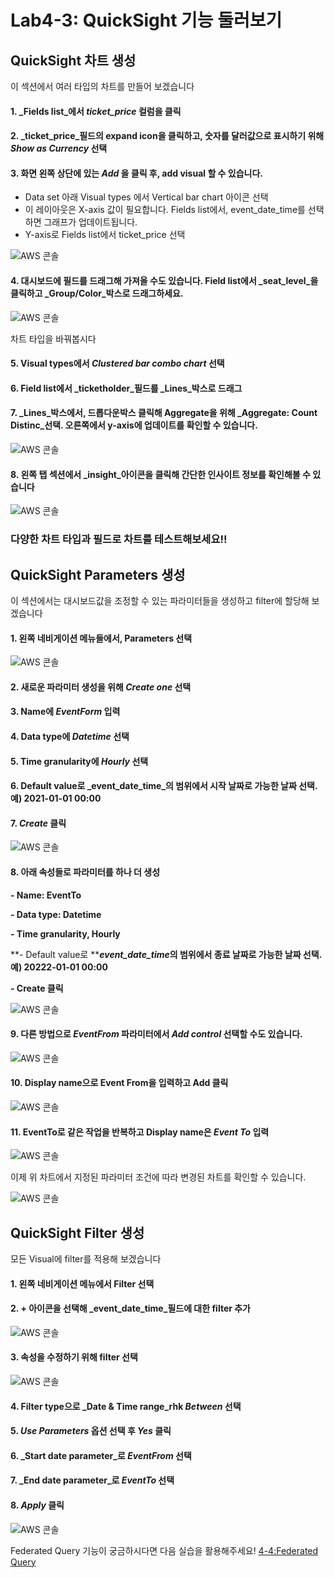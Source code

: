 # Lab4-3: QuickSight 기능 둘러보기

## QuickSight 차트 생성

이 섹션에서 여러 타입의 차트를 만들어 보겠습니다

#### 1. _Fields list_에서 _ticket\_price_ 컬럼을 클릭

#### 2. _ticket\_price_필드의 expand icon을 클릭하고, 숫자를 달러값으로 표시하기 위해 _Show as Currency_ 선택

#### 3. 화면 왼쪽 상단에 있는 _Add_ 을 클릭 후, add visual 할 수 있습니다.

* Data set 아래 Visual types 에서 Vertical bar chart 아이콘 선택
* 이 레이아웃은 X-axis 값이 필요합니다. Fields list에서, event\_date\_time를 선택하면 그래프가 업데이트됩니다.
* Y-axis로 Fields list에서 ticket\_price 선택

![AWS 콘솔](../../images/qs-func/chart1.png)

#### 4. 대시보드에 필드를 드래그해 가져올 수도 있습니다. Field list에서 _seat\_level_을 클릭하고 _Group/Color_박스로 드래그하세요.

![AWS 콘솔](../../images/qs-func/chart2.png)

차트 타입을 바꿔봅시다

#### 5. Visual types에서 _Clustered bar combo chart_ 선택

#### 6. Field list에서 _ticketholder_필드를 _Lines_박스로 드래그

#### 7. _Lines_박스에서, 드롭다운박스 클릭해 Aggregate을 위해 _Aggregate: Count Distinc_선택. 오른쪽에서 y-axis에 업데이트를 확인할 수 있습니다.

![AWS 콘솔](../../images/qs-func/chart3.png)

#### 8. 왼쪽 탭 섹션에서 _insight_아이콘을 클릭해 간단한 인사이트 정보를 확인해볼 수 있습니다

![AWS 콘솔](../../images/qs-func/chart4.png)

### 다양한 차트 타입과 필드로 차트를 테스트해보세요!!

## QuickSight Parameters 생성

이 섹션에서는 대시보드값을 조정할 수 있는 파라미터들을 생성하고 filter에 할당해 보겠습니다

#### 1. 왼쪽 네비게이션 메뉴들에서, Parameters 선택

![AWS 콘솔](../../images/qs-func/parameter1.png)

#### 2. 새로운 파라미터 생성을 위해 _Create one_ 선택

#### 3. Name에 _EventForm_ 입력

#### 4. Data type에 _Datetime_ 선택

#### 5. Time granularity에 _Hourly_ 선택

#### 6. Default value로 _event\_date\_time_의 범위에서 시작 날짜로 가능한 날짜 선택. 예) 2021-01-01 00:00

#### 7. _Create_ 클릭

![AWS 콘솔](../../images/qs-func/parameter2.png)

#### 8. 아래 속성들로 파라미터를 하나 더 생성

**- Name: EventTo**

**- Data type: Datetime**

**- Time granularity, Hourly**

**- Default value로 **_**event\_date\_time**_**의 범위에서 종료 날짜로 가능한 날짜 선택. 예) 20222-01-01 00:00**

**- Create 클릭**

![AWS 콘솔](../../images/qs-func/parameter3.png)

#### 9. 다른 방법으로 _EventFrom_ 파라미터에서 _Add control_ 선택할 수도 있습니다.

![AWS 콘솔](../../images/qs-func/parameter4.png)

#### 10. Display name으로 Event From을 입력하고 Add 클릭

![AWS 콘솔](../../images/qs-func/parameter5.png)

#### 11. EventTo로 같은 작업을 반복하고 Display name은 _Event To_ 입력

![AWS 콘솔](../../images/qs-func/parameter6.png)

이제 위 차트에서 지정된 파라미터 조건에 따라 변경된 차트를 확인할 수 있습니다.

![AWS 콘솔](../../images/qs-func/parameter7.png)

## QuickSight Filter 생성

모든 Visual에 filter를 적용해 보겠습니다

#### 1. 왼쪽 네비게이션 메뉴에서 Filter 선택

#### 2. + 아이콘을 선택해 _event\_date\_time_필드에 대한 filter 추가

![AWS 콘솔](../../images/qs-func/filter1.png)

#### 3. 속성을 수정하기 위해 filter 선택

![AWS 콘솔](../../images/qs-func/filter2.png)

#### 4. Filter type으로 _Date & Time range_rhk _Between_ 선택

#### 5. _Use Parameters_ 옵션 선택 후 _Yes_ 클릭

#### 6. _Start date parameter_로 _EventFrom_ 선택

#### 7. _End date parameter_로 _EventTo_ 선택

#### 8. _Apply_ 클릭

![AWS 콘솔](../../images/qs-func/filter3.png)

Federated Query 기능이 궁금하시다면 다음 실습을 활용해주세요! [4-4:Federated Query](4-4-athenafederatedquery.md)
